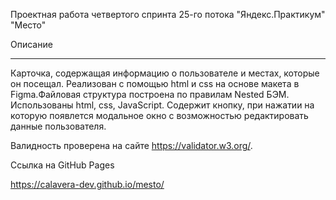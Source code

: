 Проектная работа четвертого спринта 25-го потока "Яндекс.Практикум" "Место"

Описание
___________________________________________________________________________________________________________________________________________

Карточка, содержащая информацию о пользователе и местах, которые он посещал. Реализован с помощью html и css на основе макета в Figma.Файловая структура построена по правилам Nested БЭМ.
Использованы html, css, JavaScript.
Содержит кнопку, при нажатии на которую появлется модальное окно с возможностью редактировать данные пользователя.

Валидность проверена на сайте https://validator.w3.org/.

Ссылка на GitHub Pages

https://calavera-dev.github.io/mesto/